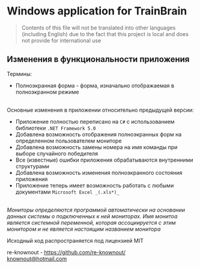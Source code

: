 # Windows application for TrainBrain

> Contents of this file will not be translated into other languages (including English) due to the 
fact that this project is local and does not provide for international use

## Изменения в функциональности приложения

Термины:

- Полноэкранная форма - форма, изначально отображаемая в полноэкранном режиме
<br><br>

Основные изменения в приложении относительно предыдущей версии:

- Приложение полностью переписано на `C#` с использованием библиотеки `.NET Framework 5.0`
- Добавлена возможность отображения полноэкранных форм на определенном пользователем мониторе
- Добавлена возможность замены номера на имя команды при выборе случайного победителя
- Все (известные) ошибки приложения обрабатываются внутренними структурами
- Добавлена возможность изменения полноэкранного состояния приложения
- Приложение теперь имеет возможность работать с любыми документами `Microsoft Excel _(.xls*)_`
<br><br>

_Мониторы определяются программой автоматически на основании данных системы о подключенных
к ней мониторах. Имя монитоа является системной переменной, которая ассоциируется с этим
монитором и не является настоящим названием монитора_

Исходный код распространяется под лицензией MIT

re-knownout - https://github.com/re-knownout/ <br>
knownout@hotmail.com
